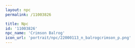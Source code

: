 ```yaml
---
layout: npc
permalink: /11003826

title: Npc
id: '11003826'
npc_name: 'Crimson Balrog'
icon_url: 'portrait/npc/22000113_n_balrogcrimson_p.png'
---
```

